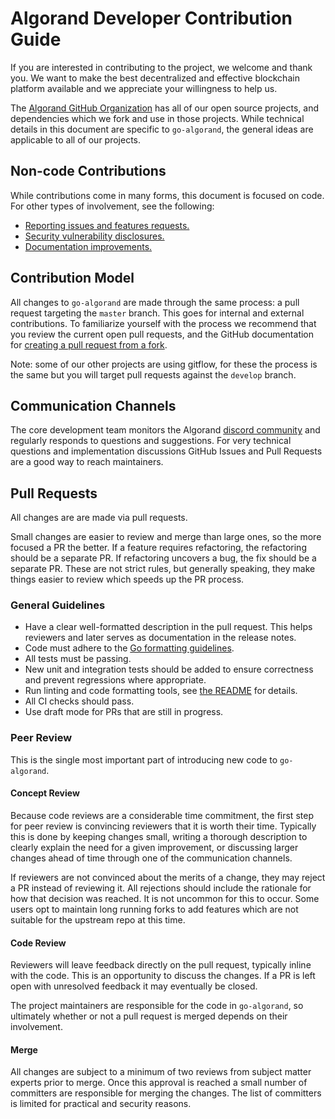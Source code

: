 # Algorand Developer Contribution Guide

If you are interested in contributing to the project, we welcome and thank you. We want to make the best decentralized and effective blockchain platform available and we appreciate your willingness to help us.

The [Algorand GitHub Organization](https://github.com/algorand) has all of our open source projects, and dependencies which we fork and use in those projects. While technical details in this document are specific to `go-algorand`, the general ideas are applicable to all of our projects.

## Non-code Contributions

While contributions come in many forms, this document is focused on code. For other types of involvement, see the following:
* [Reporting issues and features requests.][go-algorand-issues]
* [Security vulnerability disclosures.][security-disclosure]
* [Documentation improvements.][algorand-docs]

## Contribution Model

All changes to `go-algorand` are made through the same process: a pull request targeting the `master` branch. This goes for internal and external contributions. To familiarize yourself with the process we recommend that you review the current open pull requests, and the GitHub documentation for [creating a pull request from a fork][gh-pr-process].

Note: some of our other projects are using gitflow, for these the process is the same but you will target pull requests against the `develop` branch.

## Communication Channels

The core development team monitors the Algorand [discord community](https://discord.gg/algorand) and regularly responds to questions and suggestions. For very technical questions and implementation discussions GitHub Issues and Pull Requests are a good way to reach maintainers.

## Pull Requests

All changes are are made via pull requests.

Small changes are easier to review and merge than large ones, so the more focused a PR the better. If a feature requires refactoring, the refactoring should be a separate PR. If refactoring uncovers a bug, the fix should be a separate PR. These are not strict rules, but generally speaking, they make things easier to review which speeds up the PR process.

### General Guidelines

* Have a clear well-formatted description in the pull request. This helps reviewers and later serves as documentation in the release notes.
* Code must adhere to the [Go formatting guidelines](https://golang.org/doc/effective_go.html).
* All tests must be passing.
* New unit and integration tests should be added to ensure correctness and prevent regressions where appropriate.
* Run linting and code formatting tools, see [the README](README.md) for details.
* All CI checks should pass.
* Use draft mode for PRs that are still in progress.

### Peer Review

This is the single most important part of introducing new code to `go-algorand`.

#### Concept Review

Because code reviews are a considerable time commitment, the first step for peer review is convincing reviewers that it is worth their time. Typically this is done by keeping changes small, writing a thorough description to clearly explain the need for a given improvement, or discussing larger changes ahead of time through one of the communication channels.

If reviewers are not convinced about the merits of a change, they may reject a PR instead of reviewing it. All rejections should include the rationale for how that decision was reached. It is not uncommon for this to occur. Some users opt to maintain long running forks to add features which are not suitable for the upstream repo at this time.

#### Code Review

Reviewers will leave feedback directly on the pull request, typically inline with the code. This is an opportunity to discuss the changes. If a PR is left open with unresolved feedback it may eventually be closed.

The project maintainers are responsible for the code in `go-algorand`, so ultimately whether or not a pull request is merged depends on their involvement.

#### Merge

All changes are subject to a minimum of two reviews from subject matter experts prior to merge. Once this approval is reached a small number of committers are responsible for merging the changes. The list of committers is limited for practical and security reasons.

[gh-pr-process]: https://help.github.com/en/articles/creating-a-pull-request-from-a-fork
[go-algorand-issues]: https://github.com/algorand/go-algorand/issues/new/choose
[security-disclosure]: https://github.com/algorand/go-algorand/security/policy
[algorand-docs]: https://github.com/algorand/docs/blob/staging/CONTRIBUTING.md
